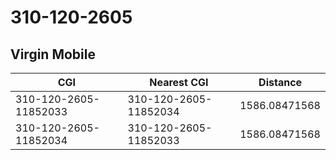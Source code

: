 # 310-120-2605
## Virgin Mobile


| CGI | Nearest CGI | Distance |
|-----|-------------|----------|
| 310-120-2605-11852033 | 310-120-2605-11852034 | 1586.08471568 |
| 310-120-2605-11852034 | 310-120-2605-11852033 | 1586.08471568 |
